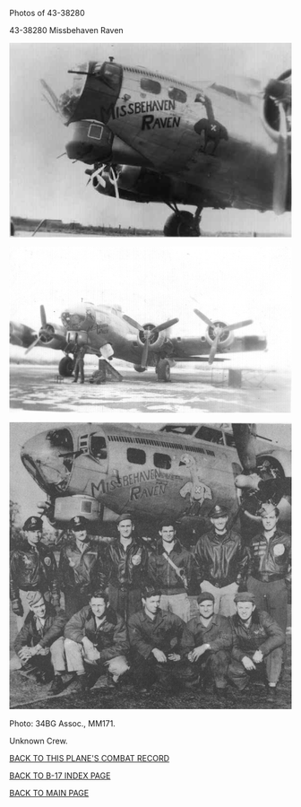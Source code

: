 
Photos of 43-38280






 




43-38280 Missbehaven Raven  
  

![](43-38280a.jpg)  

  

![](43-38280b.jpg)  
  

![](43-38280c.jpg)  

Photo: 34BG Assoc., MM171.  

Unknown Crew.  
  

[BACK TO THIS PLANE'S COMBAT RECORD](b17s/43-38280.md)  

[BACK TO B-17 INDEX PAGE](000b17s.md)  

[BACK TO MAIN PAGE](index.html)


